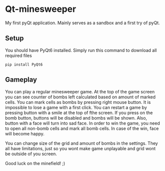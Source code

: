 # Qt-minesweeper
My first pyQt application. Mainly serves as a sandbox and a first try of pyQt.

## Setup

You should have PyQt6 installed. Simply run this command to download all required files
```
pip install PyQt6
```

## Gameplay

You can play a regular minesweeper game. At the top of the game screen you can see counter of bombs left calculated based on amount of marked cells. You can mark cells as bombs by pressing right mouse button.
It is impossible to lose a game with a first click. You can restart a game by pressing button with a smile at the top of fthe screen.
If you press on the bomb button, buttons will be disabled and bombs will be shown. Also, button with a face will turn into sad face. In order to win the game, you need to open all non-bomb cells and mark all bomb cells. In case of the win, face will become happy. 

You can change size of the grid and amount of bombs in the settings. They all have limitations, just so you wont make game unplayable and grid wont be outside of you screen.


Good luck on the minefield! ;)
